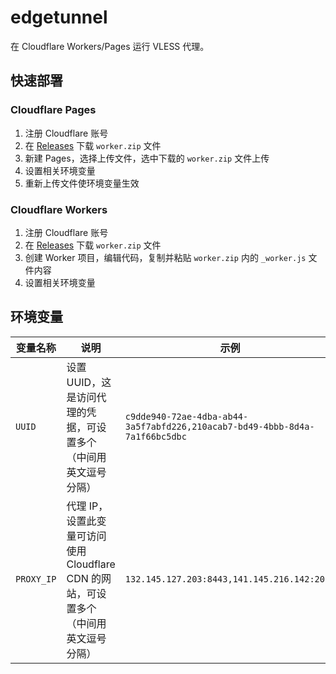 # edgetunnel

在 Cloudflare Workers/Pages 运行 VLESS 代理。

## 快速部署

### Cloudflare Pages

1. 注册 Cloudflare 账号
2. 在 [Releases](https://github.com/shyinsei/edgetunnel/releases) 下载 `worker.zip` 文件
3. 新建 Pages，选择上传文件，选中下载的 `worker.zip` 文件上传
4. 设置相关环境变量
5. 重新上传文件使环境变量生效

### Cloudflare Workers

1. 注册 Cloudflare 账号
2. 在 [Releases](https://github.com/shyinsei/edgetunnel/releases) 下载 `worker.zip` 文件
3. 创建 Worker 项目，编辑代码，复制并粘贴 `worker.zip` 内的 `_worker.js` 文件内容
4. 设置相关环境变量

## 环境变量

| 变量名称   | 说明                                                                                  | 示例                                                                        |
| ---------- | ------------------------------------------------------------------------------------- | --------------------------------------------------------------------------- |
| `UUID`     | 设置 UUID，这是访问代理的凭据，可设置多个（中间用英文逗号分隔）                       | `c9dde940-72ae-4dba-ab44-3a5f7abfd226,210acab7-bd49-4bbb-8d4a-7a1f66bc5dbc` |
| `PROXY_IP` | 代理 IP，设置此变量可访问使用 Cloudflare CDN 的网站，可设置多个（中间用英文逗号分隔） | `132.145.127.203:8443,141.145.216.142:2087`                                 |
